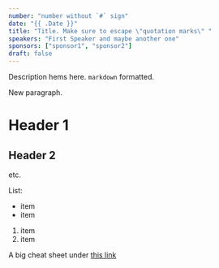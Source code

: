 ```yaml
---
number: "number without `#` sign"
date: "{{ .Date }}"
title: "Title. Make sure to escape \"quotation marks\" "
speakers: "First Speaker and maybe another one"
sponsors: ["sponsor1", "sponsor2"]
draft: false
---
```


Description hems here.
`markdown` formatted.

New paragraph.

# Header 1
## Header 2
etc.

List:

  * item
  * item

  1. item
  2. item

A big cheat sheet under [this link](https://github.com/adam-p/markdown-here/wiki/Markdown-Cheatsheet)